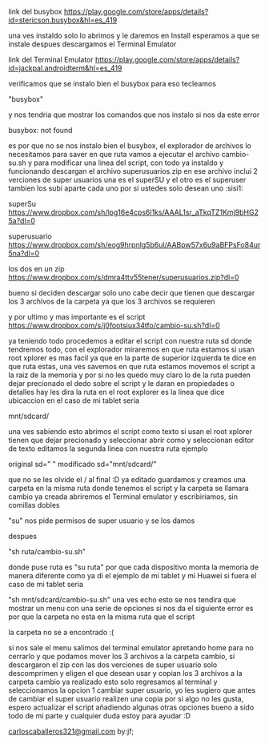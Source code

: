 link del busybox
https://play.google.com/store/apps/details?id=stericson.busybox&hl=es_419

una ves instaldo solo lo abrimos y le daremos en Install esperamos a que se instale despues descargamos el Terminal Emulator

link del Terminal Emulator
https://play.google.com/store/apps/details?id=jackpal.androidterm&hl=es_419

verificamos que se instalo bien el busybox para eso tecleamos

"busybox"

y nos tendria que mostrar los comandos que nos instalo si nos da este error

busybox: not found

es por que no se nos instalo bien el busybox, el explorador de archivos lo necesitamos para saver en que ruta vamos a ejecutar el archivo cambio-su.sh y para modificar una linea del script, con todo ya instaldo y funcionando descargan el archivo superusuarios.zip en ese archivo inclui 2 verciones de super usuarios una es el superSU y el otro es el superuser tambien los subi aparte cada uno por si ustedes solo desean uno :sisi1:

superSu
https://www.dropbox.com/sh/lpg16e4cps6l1ks/AAAL1sr_aTkqTZ1Kmj9bHG25a?dl=0

superusuario
https://www.dropbox.com/sh/eog9hrpnlg5b6ul/AABpw57x6u9aBFPsFo84ur5na?dl=0

los dos en un zip
https://www.dropbox.com/s/dmra4ttv55tener/superusuarios.zip?dl=0

bueno si deciden descargar solo uno cabe decir que tienen que descargar los 3 archivos de la carpeta ya que los 3 archivos se requieren

y por ultimo y mas importante es el script
https://www.dropbox.com/s/j0footsiux34tfo/cambio-su.sh?dl=0

ya teniendo todo procedemos a editar el script con nuestra ruta sd donde tendremos todo, con el explorador miraremos en que ruta estamos si usan root xplorer es mas facil ya que en la parte de superior izquierda te dice en que ruta estas, una ves savemos en que ruta estamos movemos el script a la raiz de la memoria y por si no les quedo muy claro lo de la ruta pueden dejar precionado el dedo sobre el script y le daran en propiedades o detalles hay les dira la ruta en el root explorer es la linea que dice ubicaccion en el caso de mi tablet seria

mnt/sdcard/

una ves sabiendo esto abrimos el script como texto si usan el root xplorer tienen que dejar precionado y seleccionar abrir como y seleccionan editor de texto
editamos la segunda linea con nuestra ruta
ejemplo

original sd=" "
modificado sd="mnt/sdcard/"

que no se les olvide el / al final :D ya editado guardamos y creamos una carpeta en la misma ruta donde tenemos el script y la carpeta se llamara cambio ya creada abriremos el Terminal emulator y escribiriamos, sin comillas dobles

"su"
nos pide permisos de super usuario y se los damos

despues

"sh ruta/cambio-su.sh"

donde puse ruta es "su ruta" por que cada dispositivo monta la memoria de manera diferente como ya di el ejemplo de mi tablet y mi Huawei si fuera el caso de mi tablet seria

"sh mnt/sdcard/cambio-su.sh"
una ves echo esto se nos tendira que mostrar un menu con una serie de opciones si nos da el siguiente error es por que la carpeta no esta en la misma ruta que el script

la carpeta no se a encontrado :(

si nos sale el menu salimos del terminal emulator apretando home para no cerrarlo y que podamos mover los 3 archivos a la carpeta cambio, si descargaron el zip con las dos verciones de super usuario solo descomprimen y eligen el que desean usar y copian los 3 archivos a la carpeta cambio ya realizado esto solo regresamos al terminal y seleccionamos la opcion 1 cambiar super usuario, yo les sugiero que antes de cambiar el super usuario realizen una copia por si algo no les gusta, espero actualizar el script añadiendo algunas otras opciones bueno a sido todo de mi parte y cualquier duda estoy para ayudar :D

carloscaballeros321@gmail.com by:jf;
